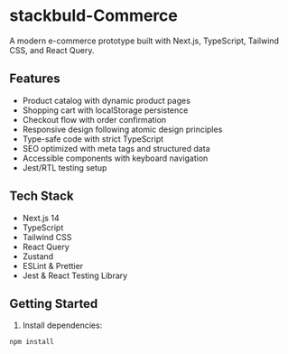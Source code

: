 # stackbuld-Commerce

A modern e-commerce prototype built with Next.js, TypeScript, Tailwind CSS, and React Query.

## Features
- Product catalog with dynamic product pages
- Shopping cart with localStorage persistence
- Checkout flow with order confirmation
- Responsive design following atomic design principles
- Type-safe code with strict TypeScript
- SEO optimized with meta tags and structured data
- Accessible components with keyboard navigation
- Jest/RTL testing setup

## Tech Stack
- Next.js 14
- TypeScript
- Tailwind CSS
- React Query
- Zustand
- ESLint & Prettier
- Jest & React Testing Library

## Getting Started

1. Install dependencies:
```bash
npm install